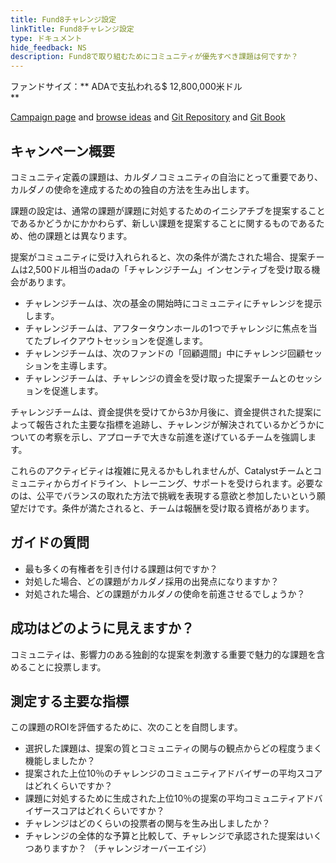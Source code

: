 ```yaml
---
title: Fund8チャレンジ設定
linkTitle: Fund8チャレンジ設定
type: ドキュメント
hide_feedback: NS
description: Fund8で取り組むためにコミュニティが優先すべき課題は何ですか？
---
```


ファンドサイズ：**&nbsp;ADAで支払われる$ 12,800,000米ドル <br> **

[Campaign page](https://cardano.ideascale.com/a/campaign-home/26257) and [browse ideas](https://cardano.ideascale.com/a/ideas/top/campaign-filter/byids/campaigns/26257/stage/unspecified) and [Git Repository](https://github.com/Catalyst-Challenges/F7-Fund8-challenge-setting) and [Git Book](https://quality-assurance-dao.gitbook.io/catalyst-fund-7-challenges/f7-fund8-challenge-setting)

## キャンペーン概要

コミュニティ定義の課題は、カルダノコミュニティの自治にとって重要であり、カルダノの使命を達成するための独自の方法を生み出します。

課題の設定は、通常の課題が課題に対処するためのイニシアチブを提案することであるかどうかにかかわらず、新しい課題を提案することに関するものであるため、他の課題とは異なります。

提案がコミュニティに受け入れられると、次の条件が満たされた場合、提案チームは2,500ドル相当のadaの「チャレンジチーム」インセンティブを受け取る機会があります。

- チャレンジチームは、次の基金の開始時にコミュニティにチャレンジを提示します。
- チャレンジチームは、アフタータウンホールの1つでチャレンジに焦点を当てたブレイクアウトセッションを促進します。
- チャレンジチームは、次のファンドの「回顧週間」中にチャレンジ回顧セッションを主導します。
- チャレンジチームは、チャレンジの資金を受け取った提案チームとのセッションを促進します。

チャレンジチームは、資金提供を受けてから3か月後に、資金提供された提案によって報告された主要な指標を追跡し、チャレンジが解決されているかどうかについての考察を示し、アプローチで大きな前進を遂げているチームを強調します。

これらのアクティビティは複雑に見えるかもしれませんが、Catalystチームとコミュニティからガイドライン、トレーニング、サポートを受けられます。必要なのは、公平でバランスの取れた方法で挑戦を表現する意欲と参加したいという願望だけです。条件が満たされると、チームは報酬を受け取る資格があります。

## ガイドの質問

- 最も多くの有権者を引き付ける課題は何ですか？
- 対処した場合、どの課題がカルダノ採用の出発点になりますか？
- 対処された場合、どの課題がカルダノの使命を前進させるでしょうか？

## 成功はどのように見えますか？

コミュニティは、影響力のある独創的な提案を刺激する重要で魅力的な課題を含めることに投票します。

## 測定する主要な指標

この課題のROIを評価するために、次のことを自問します。

- 選択した課題は、提案の質とコミュニティの関与の観点からどの程度うまく機能しましたか？
- 提案された上位10％のチャレンジのコミュニティアドバイザーの平均スコアはどれくらいですか？
- 課題に対処するために生成された上位10％の提案の平均コミュニティアドバイザースコアはどれくらいですか？
- チャレンジはどのくらいの投票者の関与を生み出しましたか？
- チャレンジの全体的な予算と比較して、チャレンジで承認された提案はいくつありますか？ （チャレンジオーバーエイジ）
